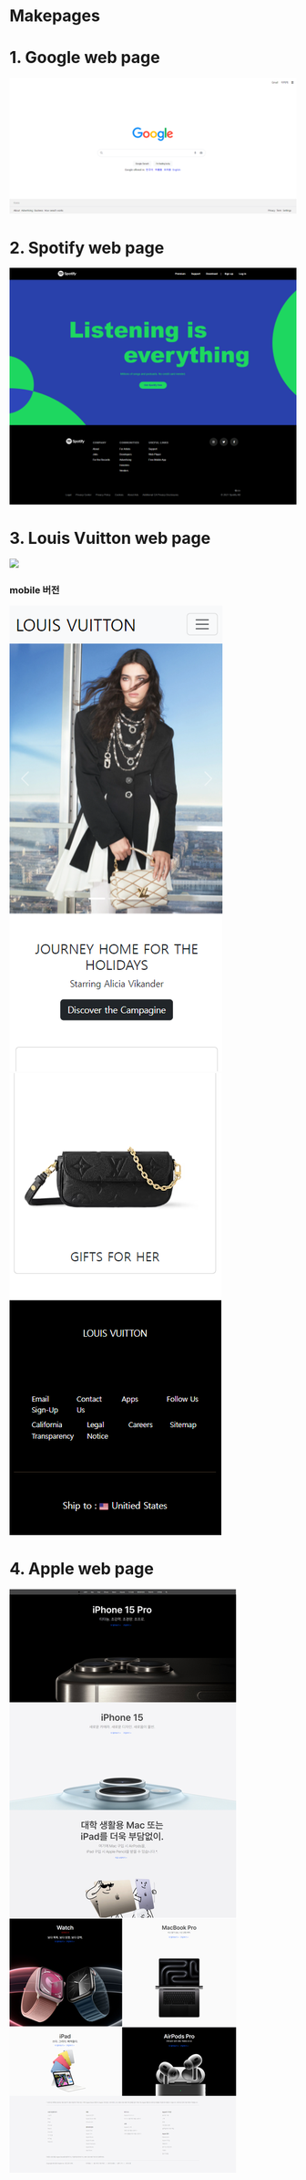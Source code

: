 # Makepages

<h1>1. Google web page</h1>
<img src="./Screen_shot/Google_screen_shot.png">



<h1>2. Spotify web page</h1>

<img src="./Screen_shot/spotify_screen_shot.png">


<h1>3. Louis Vuitton web page</h1>
<img src="./Screen_shot/LOUIS_VUITTON_screen_shot.png">

<h3>mobile 버전</h3>
<img src="./Screen_shot/LOUIS_VUITTON_screen_shot_mobile.png">
<img src="./Screen_shot/LOUIS_VUITTON_screen_shot_mobile_2.png">

<h1>4. Apple web page</h1>
<img src="./Screen_shot/Apple_screen_shot.png">
